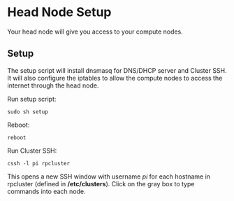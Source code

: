 # Head Node Setup

Your head node will give you access to your compute nodes.

## Setup

The setup script will install dnsmasq for DNS/DHCP server and Cluster SSH. It will also configure the iptables to allow the compute nodes to access the internet through the head node.

Run setup script:

    sudo sh setup

Reboot:

    reboot

Run Cluster SSH:

    cssh -l pi rpcluster

This opens a new SSH window with username *pi* for each hostname in rpcluster (defined in **/etc/clusters**). Click on the gray box to type commands into each node.
